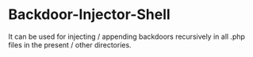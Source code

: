 # Backdoor-Injector-Shell
It can be used for injecting / appending backdoors recursively in all .php files in the present / other directories.

